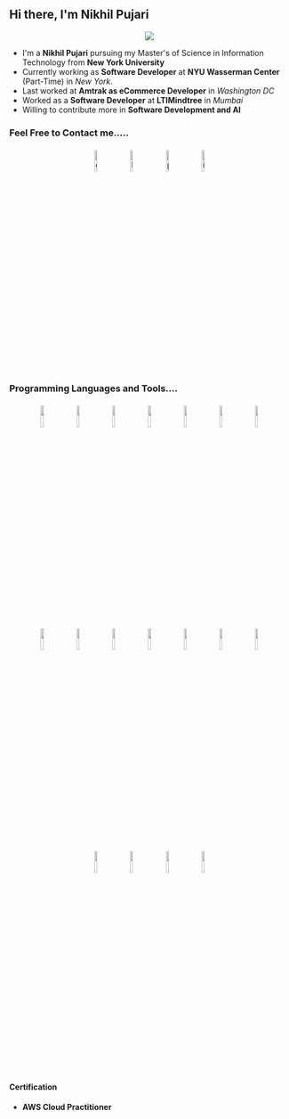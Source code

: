 ## Hi there, I'm Nikhil Pujari

<p align="center">
<img src="https://nikhilpujari.in/assets/images/LinkedInBanner.png"/>
</p>


- I'm a **Nikhil Pujari** pursuing my Master's of Science in Information Technology from **New York University**
- Currently working as **Software Developer** at **NYU Wasserman Center** (Part-Time) in *New York*.
- Last worked at **Amtrak as eCommerce Developer** in *Washington DC*
- Worked as a **Software Developer** at **LTIMindtree** in *Mumbai*
- Willing to contribute more in **Software Development and AI**


### Feel Free to Contact me.....

<p align="center">
	<a href="https://github.com/nikhilpujari"><img alt="github" width="10%" style="padding:5px" src="https://img.icons8.com/clouds/100/000000/github.png"/></a>
	<a href="https://www.linkedin.com/in/nikhil-pujari/"><img alt="linkedin" width="10%" style="padding:5px" src="https://img.icons8.com/clouds/100/000000/linkedin.png"/></a>
	<a href="https://www.nikhilpujari.in"><img alt="portfolio" width="10%" style="padding:5px" src="https://img.icons8.com/?size=100&id=111139&format=png&color=000000"/></a>
	<a href="https://www.instagram.com/nikhilxpujari/"><img alt="instagram" width="10%" style="padding:5px" src="https://img.icons8.com/?size=100&id=hFoVFpm6gl9A&format=png&color=000000"/></a>
	
</p>

### Programming Languages and Tools....

<p align="center">
	<img width="10%" style="padding:5px" src="https://img.icons8.com/color/144/000000/java-coffee-cup-logo.png"/>
	<img width="10%" style="padding:5px" src="https://img.icons8.com/color/144/000000/python.png"/>
	<img width="10%" style="padding:5px" src="https://img.icons8.com/color/144/000000/javascript.png"/>
	<img width="10%" style="padding:5px" src="https://img.icons8.com/?size=100&id=17836&format=png&color=000000"/>
	<img width="10%" style="padding:5px" src="https://img.icons8.com/?size=100&id=NfbyHexzVEDk&format=png&color=000000"/>
	<img width="10%" style="padding:5px" src="https://img.icons8.com/?size=100&id=75SmvQNePWEy&format=png&color=000000"/>
	<img width="10%" style="padding:5px" src="https://img.icons8.com/?size=100&id=71257&format=png&color=000000"/>
	<img width="10%" style="padding:5px" src="https://img.icons8.com/?size=100&id=UFXRpPFebwa2&format=png&color=000000"/>
	<img width="10%" style="padding:5px" src="https://img.icons8.com/?size=100&id=54087&format=png&color=000000"/>
	<img width="10%" style="padding:5px" src="https://img.icons8.com/?size=100&id=33039&format=png&color=000000"/>
	<img width="10%" style="padding:5px" src="https://img.icons8.com/?size=100&id=oROcPah5ues6&format=png&color=000000"/>
	<img width="10%" style="padding:5px" src="https://img.icons8.com/?size=100&id=90519&format=png&color=000000"/>
	<img width="10%" style="padding:5px" src="https://img.icons8.com/?size=100&id=39292&format=png&color=000000"/>
	<img width="10%" style="padding:5px" src="https://img.icons8.com/?size=100&id=22813&format=png&color=000000"/>
	<img width="10%" style="padding:5px" src="https://img.icons8.com/?size=100&id=13441&format=png&color=000000"/>
	<img width="10%" style="padding:5px" src="https://img.icons8.com/?size=100&id=20909&format=png&color=000000"/>
	<img width="10%" style="padding:5px" src="https://img.icons8.com/?size=100&id=21278&format=png&color=000000"/>
	<img width="10%" style="padding:5px" src="https://img.icons8.com/?size=100&id=VLKafOkk3sBX&format=png&color=000000"/>
	

</p>

#### Certification
- **AWS Cloud Practitioner**
